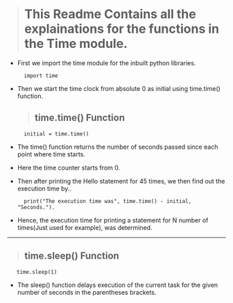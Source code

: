 > # This Readme Contains all the explainations for the functions in the Time module.

- First we import the time module for the inbuilt python libraries.

        import time
- Then we start the time clock from absolute 0 as initial using time.time() function.
  > ## time.time() Function
  
        initial = time.time()

- The time() function returns the number of seconds passed since each point where time starts.
- Here the time counter starts from 0.
- Then after printing the Hello statement for 45 times, we then find out the execution time by..


        print("The execution time was", time.time() - initial, "Seconds.").
   
- Hence, the execution time for printing a statement for N number of times(Just used for example), was determined.
----
> ## time.sleep() Function

       time.sleep(1)
                
- The sleep() function delays execution of the current task for the given number of seconds in the parentheses brackets.
